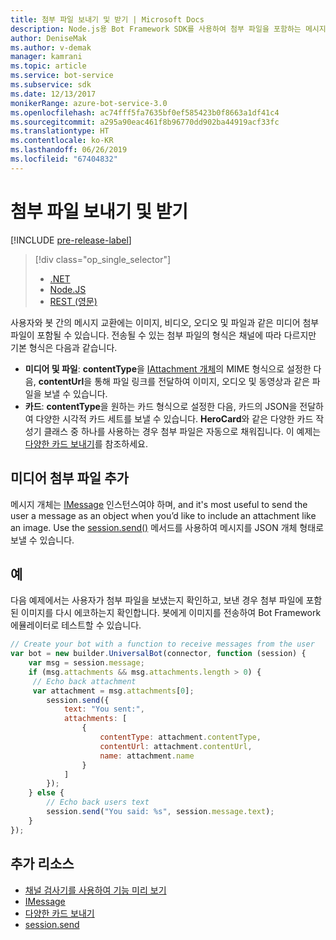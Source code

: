```yaml
---
title: 첨부 파일 보내기 및 받기 | Microsoft Docs
description: Node.js용 Bot Framework SDK를 사용하여 첨부 파일을 포함하는 메시지를 보내고 받는 방법을 알아봅니다.
author: DeniseMak
ms.author: v-demak
manager: kamrani
ms.topic: article
ms.service: bot-service
ms.subservice: sdk
ms.date: 12/13/2017
monikerRange: azure-bot-service-3.0
ms.openlocfilehash: ac74fff5fa7635bf0ef585423b0f8663a1df41c4
ms.sourcegitcommit: a295a90eac461f8b96770dd902ba44919acf33fc
ms.translationtype: HT
ms.contentlocale: ko-KR
ms.lasthandoff: 06/26/2019
ms.locfileid: "67404832"
---
```

# <a name="send-and-receive-attachments"></a>첨부 파일 보내기 및 받기

[!INCLUDE [pre-release-label](../includes/pre-release-label-v3.md)]

> [!div class="op_single_selector"]
> - [.NET](../dotnet/bot-builder-dotnet-add-media-attachments.md)
> - [Node.JS](../nodejs/bot-builder-nodejs-send-receive-attachments.md)
> - [REST (영문)](../rest-api/bot-framework-rest-connector-add-media-attachments.md)

사용자와 봇 간의 메시지 교환에는 이미지, 비디오, 오디오 및 파일과 같은 미디어 첨부 파일이 포함될 수 있습니다. 전송될 수 있는 첨부 파일의 형식은 채널에 따라 다르지만 기본 형식은 다음과 같습니다.

* **미디어 및 파일**: **contentType**을 [IAttachment 개체][IAttachment]의 MIME 형식으로 설정한 다음, **contentUrl**을 통해 파일 링크를 전달하여 이미지, 오디오 및 동영상과 같은 파일을 보낼 수 있습니다.
* **카드**: **contentType**을 원하는 카드 형식으로 설정한 다음, 카드의 JSON을 전달하여 다양한 시각적 카드 세트를 <!-- and custom keyboards --> 보낼 수 있습니다. **HeroCard**와 같은 다양한 카드 작성기 클래스 중 하나를 사용하는 경우 첨부 파일은 자동으로 채워집니다. 이 예제는 [다양한 카드 보내기](bot-builder-nodejs-send-rich-cards.md)를 참조하세요.

## <a name="add-a-media-attachment"></a>미디어 첨부 파일 추가
메시지 개체는 [IMessage][IMessage] 인스턴스여야 하며, and it's most useful to send the user a message as an object when you’d like to include an attachment like an image. Use the [session.send()][SessionSend] 메서드를 사용하여 메시지를 JSON 개체 형태로 보낼 수 있습니다. 

## <a name="example"></a>예

다음 예제에서는 사용자가 첨부 파일을 보냈는지 확인하고, 보낸 경우 첨부 파일에 포함된 이미지를 다시 에코하는지 확인합니다. 봇에게 이미지를 전송하여 Bot Framework 에뮬레이터로 테스트할 수 있습니다.

```javascript
// Create your bot with a function to receive messages from the user
var bot = new builder.UniversalBot(connector, function (session) {
    var msg = session.message;
    if (msg.attachments && msg.attachments.length > 0) {
     // Echo back attachment
     var attachment = msg.attachments[0];
        session.send({
            text: "You sent:",
            attachments: [
                {
                    contentType: attachment.contentType,
                    contentUrl: attachment.contentUrl,
                    name: attachment.name
                }
            ]
        });
    } else {
        // Echo back users text
        session.send("You said: %s", session.message.text);
    }
});
```
## <a name="additional-resources"></a>추가 리소스

* [채널 검사기를 사용하여 기능 미리 보기][inspector]
* [IMessage][IMessage]
* [다양한 카드 보내기][SendRichCard]
* [session.send][SessionSend]

[IMessage]: http://docs.botframework.com/node/builder/chat-reference/interfaces/_botbuilder_d_.imessage
[SendRichCard]: bot-builder-nodejs-send-rich-cards.md
[SessionSend]: https://docs.botframework.com/node/builder/chat-reference/classes/_botbuilder_d_.session.html#send
[IAttachment]: https://docs.botframework.com/node/builder/chat-reference/interfaces/_botbuilder_d_.iattachment.html
[inspector]: ../bot-service-channel-inspector.md
